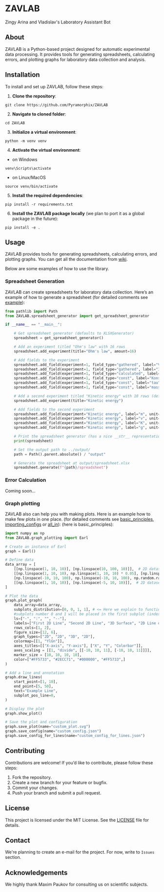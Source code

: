 # ZAVLAB
Zingy Arina and Vladislav's Laboratory Assistant Bot

## About
ZAVLAB is a Python-based project designed for automatic experimental data processing. It provides tools for generating spreadsheets, calculating errors, and plotting graphs for laboratory data collection and analysis.

## Installation
To install and set up ZAVLAB, follow these steps:

1. **Clone the repository**:
```shell
git clone https://github.com/Pyramorphix/ZAVLAB
```
2. **Navigate to cloned folder**:
```shell
cd ZAVLAB
```
3. **Initialize a virtual environment**:
```shell
python -m venv venv
```
4. **Activate the virtual environment**:
- on Windows
```shell
venv\Scripts\activate
```
- on Linux/MacOS
```shell
source venv/bin/activate
```
5. **Install the required dependencies**:
```shell
pip install -r requirements.txt
```
6. **Install the ZAVLAB package locally** (we plan to port it as a global package in the future):
```shell
pip install -e .
```

## Usage
ZAVLAB provides tools for generating spreadsheets, calculating errors, and plotting graphs. You can get all the documentation from [wiki](https://github.com/Pyramorphix/ZAVLAB/wiki).

Below are some examples of how to use the library.

### Spreadsheet Generation
ZAVLAB can create spreadsheets for laboratory data collection. Here’s an example of how to generate a spreadsheet (for detailed comments see [example](examples/spreadsheet_generation.py)):
```python
from pathlib import Path
from ZAVLAB.spreadsheet_generator import get_spreadsheet_generator

if __name__ == "__main__":

    # Get spreadsheet generator (defaults to XLSXGenerator)
    spreadsheet = get_spreadsheet_generator()

    # Add an experiment titled "Ohm's law" with 16 rows
    spreadsheet.add_experiment(title="Ohm's law", amount=16)

    # Add fields to the experiment
    spreadsheet.add_field(experiment=1, field_type="gathered", label="V", unit="mV", error="3% + 0.01")
    spreadsheet.add_field(experiment=1, field_type="gathered", label="I", unit="mA", error="lsd")
    spreadsheet.add_field(experiment=1, field_type="calculated", label="R_mes", unit="Ohm", formula="V / I")
    spreadsheet.add_field(experiment=1, field_type="const", label="Konst?", value="NO")
    spreadsheet.add_field(experiment=1, field_type="const", label="tau", value="6.28")
    spreadsheet.add_field(experiment=1, field_type="const", label="mass", unit="kg")

    # Add a second experiment titled "Kinetic energy" with 10 rows (default)
    spreadsheet.add_experiment(title="Kinetic energy")

    # Add fields to the second experiment
    spreadsheet.add_field(experiment="Kinetic energy", label="m", unit="kg", field_type="gathered", error="4 * lsd")
    spreadsheet.add_field(experiment="Kinetic energy", label="v", unit="m/s", field_type="gathered", error="2% + .05")
    spreadsheet.add_field(experiment="Kinetic energy", label="K", unit="J", field_type="calculated", formula="m*v^2/2")
    spreadsheet.add_field(experiment="Kinetic energy", label="g", unit="m/s^2", field_type="const", value="9.81", error=0.01)

    # Print the spreadsheet generator (has a nice __str__ representation)
    print(spreadsheet)

    # Set the output path to ../output/
    path = Path().parent.absolute() / "output"

    # Generate the spreadsheet at output/spreadsheet.xlsx
    spreadsheet.generate(f"{path}/spreadsheet")
```

### Error Calculation
Coming soon...

### Graph plotting
ZAVLAB also can help you with making plots. Here is an example how to make few plots in one place. (for detailed comments see [basic_principles](examples/basic_principles.py), [importing_configs](examples/importing_configs.py) or [all_in](examples/all_in.py)): (here is basic_principles):
```python
import numpy as np
from ZAVLAB.graph_plotting import Earl

# Create an instance of Earl
graph = Earl()

# Define data
data_array = [
    [[np.linspace(1, 10, 10)], [np.linspace(10, 100, 10)]],  # 2D dataset - number 0
    [[np.linspace(1, 10, 10), np.linspace(1, 10, 10) * 0.05], [np.linspace(20, 103, 10), np.linspace(20, 103, 10) * 0.01]],  # 2D dataset with errors - number 1
    [np.linspace(-10, 10, 100), np.linspace(-10, 10, 100), np.random.rand(100, 100)],  # 3D dataset - number 2
    [[np.linspace(1, 10, 10)], [np.linspace(-5, 10, 10)]],  # 2D dataset - number 3
]

# Plot the data
graph.plot_graph(
    data_array=data_array,
    subplots_distribution=[0, 0, 1, 1], # <= Here we explain to function which how to place data in subplots:
    #subplots number 0 and 1 will be placed in the first subplot (index 0), subplots 2 and 3 will be placed in the second subplot (index 1)
    ls=["-", ":", "", "--"],
    labels=["First 2D Line", "Second 2D Line", "3D Surface", "2D Line on 3D Surface"],
    rows_cols=[1, 2],
    figure_size=[12, 6],
    graph_types=["2D", "2D", "3D", "2D"],
    colormap=[[1, "YlGn"]],
    axes_titles=[["X-axis", "Y-axis"], ["X", "Y", "Colorbar"]],
    axes_scaling = [[1, "divide", [[-10, 10, 11], [-10, 10, 11]]]],
    marker_size = [10, 10, 10, 10],
    color=["#FF5733", "#2ECC71", "#000000", "#FF5733",]
)

# Add a line and annotation
graph.draw_lines(
    start_point=[1, 10],
    end_point=[5, 50],
    text="Example Line",
    subplot_pos_line=0,
)

# Display the plot
graph.show_plot()

# Save the plot and configuration
graph.save_plot(name="custom_plot.svg")
graph.save_config(name="custom_config.json")
graph.save_config_for_lines(name="custom_config_for_lines.json")
```


## Contributing
Contributions are welcome! If you’d like to contribute, please follow these steps:

1. Fork the repository.
2. Create a new branch for your feature or bugfix.
3. Commit your changes.
4. Push your branch and submit a pull request.


## License

This project is licensed under the MIT License. See the [LICENSE](LICENSE) file for details.


## Contact

We're planning to create an e-mail for the project. For now, write to `Issues` section.


## Acknowledgements

We highly thank Maxim Paukov for consulting us on scientific subjects.
